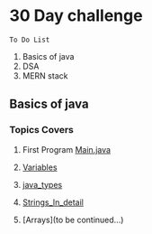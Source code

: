 # 30 Day challenge 
`To Do List`
1. Basics of java
2. DSA
3. MERN stack

## Basics of java
### Topics Covers

1. First Program [Main.java](../../Day_1/basics_of_java/Main.java)

2. [Variables](../../Day_1/basics_of_java/variable.java)

3. [java_types](../../Day_1/basics_of_java/java_types.java)

4. [Strings_In_detail](../../Day_1/basics_of_java/strings.java)

5. [Arrays](to be continued...)
